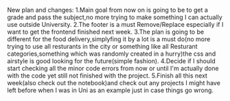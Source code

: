 New plan and changes:
1.Main goal from now on is going to be to get a grade and pass the subject,no more trying to make something I can actually use outside University.
2.The footer is a must Remove/Replace especially if I want to get the frontend finished next week.
3.The plan is going to be different for the food delivery,simplyfing it by a lot is a must do(no more trying to use all resturants in the city or something like all Resturant categories,something which was randomly created in a hurry)the css and airstyle is good looking for the future(simple fashion).
4.Decide if I should start checking all the minor code errors from now or until I'm actually done with the code yet still not finished with the project.
5.Finish all this next week(also check out the notebook)and check out any projects I might have left before when I was in Uni as an example just in case things go wrong.
